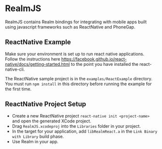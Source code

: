 # RealmJS

RealmJS contains Realm bindings for integrating with mobile apps built using javascript frameworks such as ReactNative and PhoneGap.

## ReactNative Example
Make sure your environment is set up to run react native applications. Follow the instructions here https://facebook.github.io/react-native/docs/getting-started.html to the point you have installed the react-native-cli.

The ReactNative sample project is in the `examples/ReactExample` directory. You must run `npm install` in this directory before running the example for the first time.

## ReactNative Project Setup
- Create a new ReactNative project `react-native init <project-name>` and open the generated XCode project.
- Drag `RealmJS.xcodeproj` into the `Libraries` folder in your project.
- In the target for your application, add `libRealmReact.a` in the `Link Binary with Library` build phase.
- Use Realm in your app.

